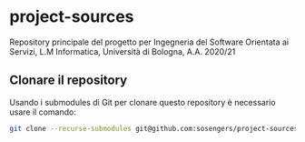 # project-sources
Repository principale del progetto per Ingegneria del Software Orientata ai Servizi, L.M Informatica, Università di Bologna, A.A. 2020/21

## Clonare il repository
Usando i submodules di Git per clonare questo repository è necessario usare il comando:
```bash
git clone --recurse-submodules git@github.com:sosengers/project-sources.git
```
